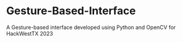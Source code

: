 # Gesture-Based-Interface
A Gesture-based interface developed using Python and OpenCV for HackWestTX 2023
